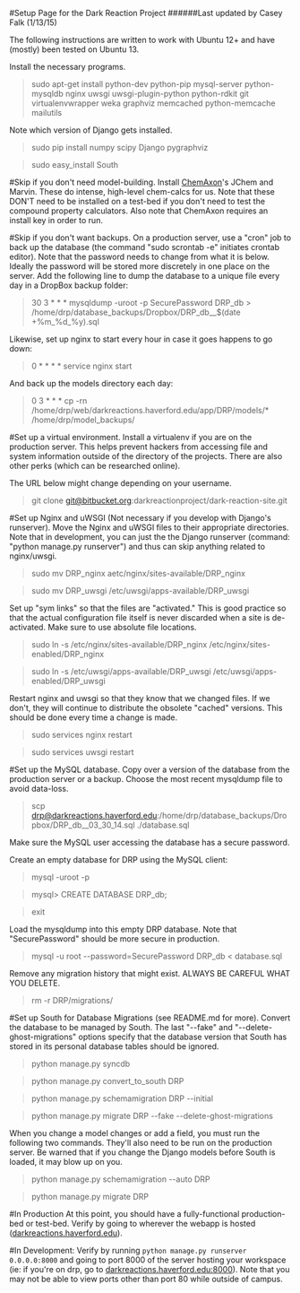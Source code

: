 #Setup Page for the Dark Reaction Project
######Last updated by Casey Falk (1/13/15)

The following instructions are written to work with Ubuntu 12+ and have (mostly) been tested on Ubuntu 13.

Install the necessary programs.
> sudo apt-get install python-dev python-pip mysql-server python-mysqldb nginx uwsgi uwsgi-plugin-python python-rdkit git virtualenvwrapper weka graphviz memcached python-memcache mailutils

Note which version of Django gets installed.
> sudo pip install numpy scipy Django pygraphviz

> sudo easy_install South

#Skip if you don't need model-building.
Install [ChemAxon](http://www.chemaxon.com/)'s JChem and Marvin. These do intense, high-level chem-calcs for us. Note that these DON'T need to be installed on a test-bed if you don't need to test the compound property calculators. Also note that ChemAxon requires an install key in order to run.

#Skip if you don't want backups.
On a production server, use a "cron" job to back up the database (the command "sudo scrontab -e" initiates crontab editor). Note that the password needs to change from what it is below. Ideally the password will be stored more discretely in one place on the server. Add the following line to dump the database to a unique file every day in a DropBox backup folder:
> 30 3 * * * mysqldump -uroot -p SecurePassword DRP_db > /home/drp/database_backups/Dropbox/DRP_db__$(date +\%m_\%d_\%y).sql

Likewise, set up nginx to start every hour in case it goes happens to go down:
> 0 * * * * service nginx start

And back up the models directory each day:
>0 3 * * * cp -rn /home/drp/web/darkreactions.haverford.edu/app/DRP/models/* /home/drp/model_backups/


#Set up a virtual environment.
Install a virtualenv if you are on the production server. This helps prevent hackers from accessing file and system information outside of the directory of the projects. There are also other perks (which can be researched online).

The URL below might change depending on your username.
> git clone git@bitbucket.org:darkreactionproject/dark-reaction-site.git

#Set up Nginx and uWSGI (Not necessary if you develop with Django's runserver).
Move the Nginx and uWSGI files to their appropriate directories. Note that in development, you can just the the Django runserver (command: "python manage.py runserver") and thus can skip anything related to nginx/uwsgi.
> sudo mv DRP_nginx aetc/nginx/sites-available/DRP_nginx

> sudo mv DRP_uwsgi /etc/uwsgi/apps-available/DRP_uwsgi

Set up "sym links" so that the files are "activated." This is good practice so that the actual configuration file itself is never discarded when a site is de-activated. Make sure to use absolute file locations.
>sudo ln -s /etc/nginx/sites-available/DRP_nginx /etc/nginx/sites-enabled/DRP_nginx

>sudo ln -s /etc/uwsgi/apps-available/DRP_uwsgi /etc/uwsgi/apps-enabled/DRP_uwsgi

Restart nginx and uwsgi so that they know that we changed files. If we don't, they will continue to distribute the obsolete "cached" versions. This should be done every time a change is made.
> sudo services nginx restart

> sudo services uwsgi restart

#Set up the MySQL database.
Copy over a version of the database from the production server or a backup. Choose the most recent mysqldump file to avoid data-loss.
> scp drp@darkreactions.haverford.edu:/home/drp/database_backups/Dropbox/DRP_db__03_30_14.sql ./database.sql

Make sure the MySQL user accessing the database has a secure password.

Create an empty database for DRP using the MySQL client:
> mysql -uroot -p

> mysql> CREATE DATABASE DRP_db;

> exit

Load the mysqldump into this empty DRP database. Note that "SecurePassword" should be more secure in production.
> mysql -u root --password=SecurePassword DRP_db < database.sql

Remove any migration history that might exist. ALWAYS BE CAREFUL WHAT YOU DELETE.
> rm -r DRP/migrations/

#Set up South for Database Migrations (see README.md for more).
Convert the database to be managed by South. The last "--fake" and "--delete-ghost-migrations" options specify that the database version that South has stored in its personal database tables should be ignored.
> python manage.py syncdb

> python manage.py convert_to_south DRP

> python manage.py schemamigration DRP --initial

> python manage.py migrate DRP --fake --delete-ghost-migrations

When you change a model changes or add a field, you must run the following two commands. They'll also need to be run on the production server. Be warned that if you change the Django models before South is loaded, it may blow up on you.
> python manage.py schemamigration --auto DRP

> python manage.py migrate DRP

#In Production
At this point, you should have a fully-functional production-bed or test-bed. Verify by going to wherever the webapp is hosted ([darkreactions.haverford.edu](http://darkreactions.haverford.edu)).

#In Development:
Verify by running `python manage.py runserver 0.0.0.0:8000` and going to port 8000 of the server hosting your workspace (ie: if you're on drp, go to [darkreactions.haverford.edu:8000](http://darkreactions.haverford.edu:8000)). Note that you may not be able to view ports other than port 80 while outside of campus.
